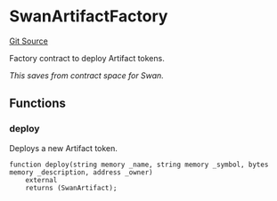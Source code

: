 # SwanArtifactFactory
[Git Source](https://github.com/firstbatchxyz/swan-contracts/blob/cfde01cea84285a32250228f5358ebebeb0fc85a/src/SwanArtifact.sol)

Factory contract to deploy Artifact tokens.

*This saves from contract space for Swan.*


## Functions
### deploy

Deploys a new Artifact token.


```solidity
function deploy(string memory _name, string memory _symbol, bytes memory _description, address _owner)
    external
    returns (SwanArtifact);
```

